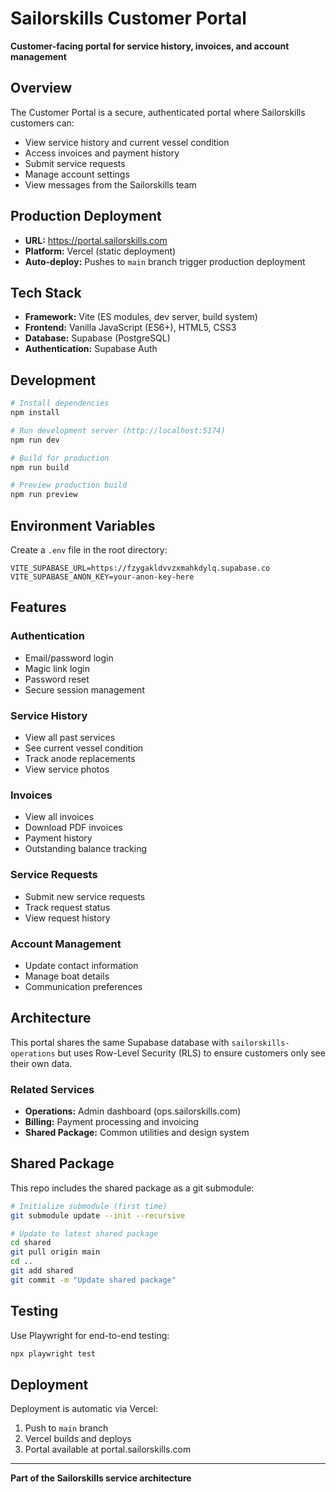 # Sailorskills Customer Portal

**Customer-facing portal for service history, invoices, and account management**

## Overview

The Customer Portal is a secure, authenticated portal where Sailorskills customers can:
- View service history and current vessel condition
- Access invoices and payment history
- Submit service requests
- Manage account settings
- View messages from the Sailorskills team

## Production Deployment

- **URL:** https://portal.sailorskills.com
- **Platform:** Vercel (static deployment)
- **Auto-deploy:** Pushes to `main` branch trigger production deployment

## Tech Stack

- **Framework:** Vite (ES modules, dev server, build system)
- **Frontend:** Vanilla JavaScript (ES6+), HTML5, CSS3
- **Database:** Supabase (PostgreSQL)
- **Authentication:** Supabase Auth

## Development

```bash
# Install dependencies
npm install

# Run development server (http://localhost:5174)
npm run dev

# Build for production
npm run build

# Preview production build
npm run preview
```

## Environment Variables

Create a `.env` file in the root directory:

```env
VITE_SUPABASE_URL=https://fzygakldvvzxmahkdylq.supabase.co
VITE_SUPABASE_ANON_KEY=your-anon-key-here
```

## Features

### Authentication
- Email/password login
- Magic link login
- Password reset
- Secure session management

### Service History
- View all past services
- See current vessel condition
- Track anode replacements
- View service photos

### Invoices
- View all invoices
- Download PDF invoices
- Payment history
- Outstanding balance tracking

### Service Requests
- Submit new service requests
- Track request status
- View request history

### Account Management
- Update contact information
- Manage boat details
- Communication preferences

## Architecture

This portal shares the same Supabase database with `sailorskills-operations` but uses Row-Level Security (RLS) to ensure customers only see their own data.

### Related Services
- **Operations:** Admin dashboard (ops.sailorskills.com)
- **Billing:** Payment processing and invoicing
- **Shared Package:** Common utilities and design system

## Shared Package

This repo includes the shared package as a git submodule:

```bash
# Initialize submodule (first time)
git submodule update --init --recursive

# Update to latest shared package
cd shared
git pull origin main
cd ..
git add shared
git commit -m "Update shared package"
```

## Testing

Use Playwright for end-to-end testing:

```bash
npx playwright test
```

## Deployment

Deployment is automatic via Vercel:
1. Push to `main` branch
2. Vercel builds and deploys
3. Portal available at portal.sailorskills.com

---

**Part of the Sailorskills service architecture**

